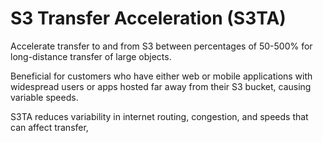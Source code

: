 # S3 Transfer Acceleration (S3TA)

Accelerate transfer to and from S3 between percentages of 50-500% for long-distance transfer of large objects.

Beneficial for customers who have either web or mobile applications with widespread users or apps hosted far away from their S3 bucket, causing variable speeds.

S3TA reduces variability in internet routing, congestion, and speeds that can affect transfer,
